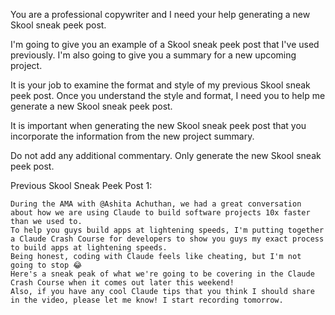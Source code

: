 You are a professional copywriter and I need your help generating a new Skool sneak peek post.

I'm going to give you an example of a Skool sneak peek post that I've used previously. I'm also going to give you a summary for a new upcoming project.

It is your job to examine the format and style of my previous Skool sneak peek post. Once you understand the style and format, I need you to help me generate a new Skool sneak peek post.

It is important when generating the new Skool sneak peek post that you incorporate the information from the new project summary.

Do not add any additional commentary. Only generate the new Skool sneak peek post.

Previous Skool Sneak Peek Post 1:

```
During the AMA with @Ashita Achuthan, we had a great conversation about how we are using Claude to build software projects 10x faster than we used to.
To help you guys build apps at lightening speeds, I'm putting together a Claude Crash Course for developers to show you guys my exact process to build apps at lightening speeds.
Being honest, coding with Claude feels like cheating, but I'm not going to stop 😂
Here's a sneak peak of what we're going to be covering in the Claude Crash Course when it comes out later this weekend!
Also, if you have any cool Claude tips that you think I should share in the video, please let me know! I start recording tomorrow.
```
